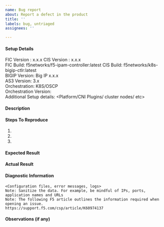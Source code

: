 ```yaml
---
name: Bug report
about: Report a defect in the product
title: ''
labels: bug, untriaged
assignees: ''

---
```


#### Setup Details
 FIC Version : x.x.x
 CIS Version : x.x.x      
 FIC Build: f5networks/f5-ipam-controller:latest
 CIS Build: f5networks/k8s-bigip-ctlr:latest       
 BIGIP Version: Big IP x.x.x      
 AS3 Version: 3.x      
 Orchestration: K8S/OSCP      
 Orchestration Version:             
 Additional Setup details: <Platform/CNI Plugins/ cluster nodes/ etc>

#### Description  
  

#### Steps To Reproduce
1)
2)
3)

#### Expected Result 


#### Actual Result  


#### Diagnostic Information
```buildoutcfg
<Configuration files, error messages, logs>
Note: Sanitize the data. For example, be mindful of IPs, ports, application names and URLs
Note: The following F5 article outlines the information required when opening an issue.
https://support.f5.com/csp/article/K60974137
```  

#### Observations (if any)